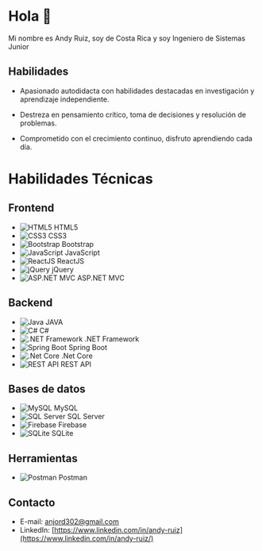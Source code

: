 # Hola 👋

Mi nombre es Andy Ruiz, soy de Costa Rica y soy Ingeniero de Sistemas Junior


## Habilidades

* Apasionado autodidacta con habilidades destacadas en investigación y aprendizaje independiente.

* Destreza en pensamiento crítico, toma de decisiones y resolución de problemas.

* Comprometido con el crecimiento continuo, disfruto aprendiendo cada día.

# Habilidades Técnicas

## Frontend
- ![HTML5](https://img.icons8.com/color/48/000000/html-5.png) HTML5
- ![CSS3](https://img.icons8.com/color/48/000000/css3.png) CSS3
- ![Bootstrap](https://img.icons8.com/color/48/000000/bootstrap.png) Bootstrap
- ![JavaScript](https://img.icons8.com/color/48/000000/javascript.png) JavaScript
- ![ReactJS](https://img.icons8.com/color/48/000000/react-native.png) ReactJS
- ![jQuery](https://img.icons8.com/ios-filled/50/000000/jquery.png) jQuery
- ![ASP.NET MVC](https://img.icons8.com/ios/50/000000/asp-net.png) ASP.NET MVC

## Backend
- ![Java](https://img.icons8.com/color/48/000000/java-coffee-cup-logo.png) JAVA
- ![C#](https://img.icons8.com/color/48/000000/c-sharp-logo.png) C#
- ![.NET Framework](https://img.icons8.com/color/48/000000/net-framework.png) .NET Framework
- ![Spring Boot](https://img.icons8.com/color/48/000000/spring-logo.png) Spring Boot
- ![.Net Core](https://img.icons8.com/color/48/000000/net-core.png) .Net Core
- ![REST API](https://img.icons8.com/color/48/000000/api-settings.png) REST API

## Bases de datos
- ![MySQL](https://img.icons8.com/color/48/000000/mysql-logo.png) MySQL
- ![SQL Server](https://img.icons8.com/color/48/000000/microsoft-sql-server.png) SQL Server
- ![Firebase](https://img.icons8.com/color/48/000000/firebase.png) Firebase
- ![SQLite](https://img.icons8.com/color/48/000000/sql.png) SQLite

## Herramientas
- ![Postman](https://img.icons8.com/dusk/64/000000/postman-api.png) Postman


## Contacto

* E-mail: anjord302@gmail.com
* LinkedIn: [https://www.linkedin.com/in/andy-ruiz](https://www.linkedin.com/in/andy-ruiz/)
